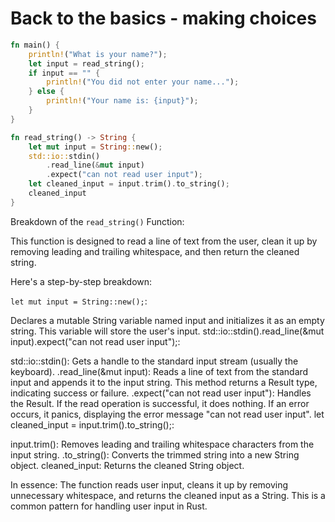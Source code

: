 # Back to the basics - making choices
```rust
fn main() {
    println!("What is your name?");
    let input = read_string();
    if input == "" {
        println!("You did not enter your name...");
    } else {
        println!("Your name is: {input}");
    }
}

fn read_string() -> String {
    let mut input = String::new();
    std::io::stdin()
        .read_line(&mut input)
        .expect("can not read user input");
    let cleaned_input = input.trim().to_string();
    cleaned_input
}
```

Breakdown of the `read_string()` Function:

This function is designed to read a line of text from the user, clean it up by removing leading and trailing whitespace, and then return the cleaned string.

Here's a step-by-step breakdown:

`let mut input = String::new();`:

Declares a mutable String variable named input and initializes it as an empty string. This variable will store the user's input.
std::io::stdin().read_line(&mut input).expect("can not read user input");:

std::io::stdin(): Gets a handle to the standard input stream (usually the keyboard).
.read_line(&mut input): Reads a line of text from the standard input and appends it to the input string. This method returns a Result type, indicating success or failure.
.expect("can not read user input"): Handles the Result. If the read operation is successful, it does nothing. If an error occurs, it panics, displaying the error message "can not read user input".
let cleaned_input = input.trim().to_string();:

input.trim(): Removes leading and trailing whitespace characters from the input string.
.to_string(): Converts the trimmed string into a new String object.
cleaned_input: Returns the cleaned String object.

In essence:
The function reads user input, cleans it up by removing unnecessary whitespace, and returns the cleaned input as a String. This is a common pattern for handling user input in Rust.
